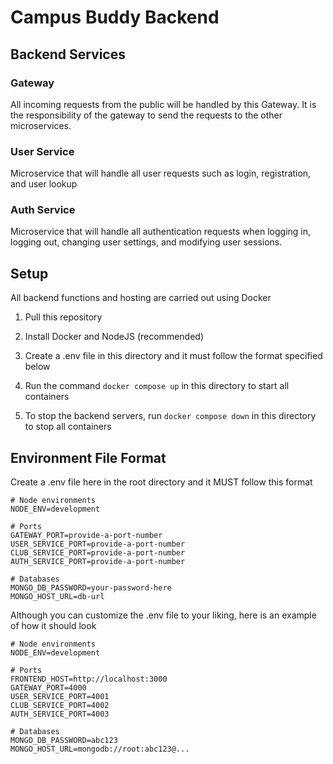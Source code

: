 # Campus Buddy Backend

## Backend Services

### Gateway
All incoming requests from the public will be handled by this Gateway. It is the responsibility of the gateway to send the requests to the other microservices.

### User Service
Microservice that will handle all user requests such as login, registration, and user lookup

### Auth Service
Microservice that will handle all authentication requests when logging in, logging out, changing user settings, and modifying user sessions.

## Setup
All backend functions and hosting are carried out using Docker

1. Pull this repository

2. Install Docker and NodeJS (recommended)

3. Create a .env file in this directory and it must follow the format specified below

4. Run the command `docker compose up` in this directory to start all containers

5. To stop the backend servers, run `docker compose down` in this directory to stop all containers

## Environment File Format
Create a .env file here in the root directory and it MUST follow this format

```
# Node environments
NODE_ENV=development

# Ports
GATEWAY_PORT=provide-a-port-number
USER_SERVICE_PORT=provide-a-port-number
CLUB_SERVICE_PORT=provide-a-port-number
AUTH_SERVICE_PORT=provide-a-port-number

# Databases
MONGO_DB_PASSWORD=your-password-here
MONGO_HOST_URL=db-url
```

Although you can customize the .env file to your liking, here is an example of how it should look

```
# Node environments
NODE_ENV=development

# Ports
FRONTEND_HOST=http://localhost:3000
GATEWAY_PORT=4000
USER_SERVICE_PORT=4001
CLUB_SERVICE_PORT=4002
AUTH_SERVICE_PORT=4003

# Databases
MONGO_DB_PASSWORD=abc123
MONGO_HOST_URL=mongodb://root:abc123@...
```
